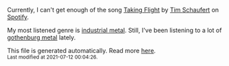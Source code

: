 
  Currently, I can't get enough of the song <a href="https://open.spotify.com/track/1zjvaSKCycMyeNOHn3FYBE">Taking Flight</a> by <a href="https://open.spotify.com/artist/3PThWtcE0CEi5IUmfgTvrC">Tim Schaufert</a> on <a href="https://open.spotify.com/user/9qz2xtkur2fengfsdcq8dd907?si=kq2SVrUkSNe0z1NJjpt7kg">Spotify</a>.

  My most listened genre is <a href="https://duckduckgo.com/?q=industrial metal music">industrial metal</a>.
  Still, I've been listening to a lot of <a href="https://duckduckgo.com/?q=gothenburg metal music">gothenburg metal</a> lately.

  This file is generated automatically. Read more <a href="https://github.com/CodeF0x/CodeF0x/blob/master/IMPORTANT.md">here</a>.
  <br>
  <sub>Last modified at 2021-07-12 00:04:26.</sub>
  